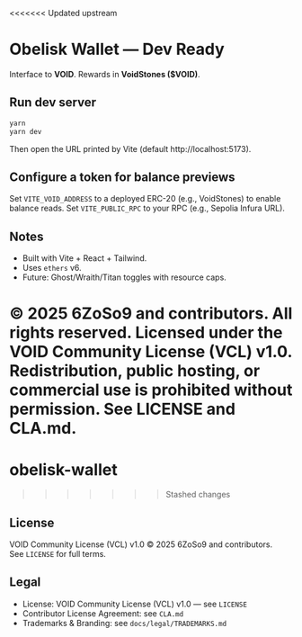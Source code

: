 <<<<<<< Updated upstream
# Obelisk Wallet — Dev Ready

Interface to **VOID**. Rewards in **VoidStones ($VOID)**.

## Run dev server
```bash
yarn
yarn dev
```
Then open the URL printed by Vite (default http://localhost:5173).

## Configure a token for balance previews
Set `VITE_VOID_ADDRESS` to a deployed ERC-20 (e.g., VoidStones) to enable balance reads.
Set `VITE_PUBLIC_RPC` to your RPC (e.g., Sepolia Infura URL).

## Notes
- Built with Vite + React + Tailwind.
- Uses `ethers` v6.
- Future: Ghost/Wraith/Titan toggles with resource caps.

© 2025 6ZoSo9 and contributors. All rights reserved.
Licensed under the VOID Community License (VCL) v1.0. Redistribution, public hosting, or commercial use is prohibited without permission.
See LICENSE and CLA.md.
=======
# obelisk-wallet
>>>>>>> Stashed changes

## License
VOID Community License (VCL) v1.0 © 2025 6ZoSo9 and contributors.  
See `LICENSE` for full terms.

## Legal
- License: VOID Community License (VCL) v1.0 — see `LICENSE`
- Contributor License Agreement: see `CLA.md`
- Trademarks & Branding: see `docs/legal/TRADEMARKS.md`
